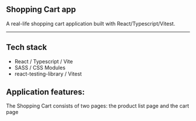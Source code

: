 ## Shopping Cart app

A real-life shopping cart application built with React/Typescript/Vitest.
<hr />

## Tech stack
- React / Typescript / Vite
- SASS / CSS Modules
- react-testing-library / Vitest

## Application features:
The Shopping Cart consists of two pages: the product list page and the cart page